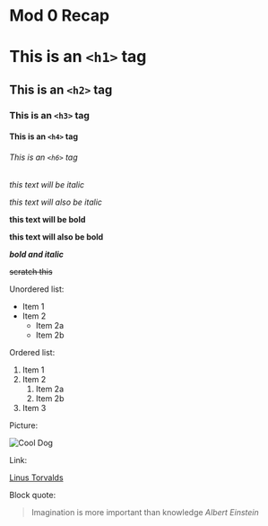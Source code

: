 # Mod 0 Recap

# This is an `<h1>` tag

## This is an `<h2>` tag

### This is an `<h3>` tag

#### This is an `<h4>` tag

###### This is an `<h6>` tag

*this text will be italic*

_this text will also be italic_

**this text will be bold**

__this text will also be bold__

**_bold and italic_**

~~scratch this~~

Unordered list:
* Item 1
* Item 2
  * Item 2a
  * Item 2b

Ordered list:
1. Item 1
1. Item 2
   1. Item 2a
   1. Item 2b
1. Item 3

Picture:

![Cool Dog](https://github-public-gists.s3-us-west-2.amazonaws.com/cool+dog+small.jpg)

Link:

[Linus Torvalds](https://en.wikipedia.org/wiki/Linus_Torvalds)

Block quote:

> Imagination is more important than knowledge
> *Albert Einstein*
